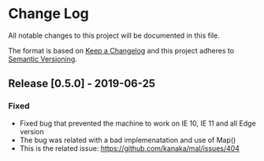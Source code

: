
# Change Log
All notable changes to this project will be documented in this file.

The format is based on [Keep a Changelog](http://keepachangelog.com/)
and this project adheres to [Semantic Versioning](http://semver.org/).

## Release [0.5.0] - 2019-06-25
### Fixed
- Fixed bug that prevented the machine to work on IE 10, IE 11 and all Edge version
- The bug was related with a bad implemenatation and use of Map()
- This is the related issue: https://github.com/kanaka/mal/issues/404